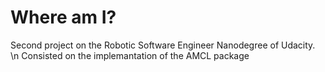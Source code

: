# Where am I?

Second project on the Robotic Software Engineer Nanodegree of Udacity. \n
Consisted on the implemantation of the AMCL package
